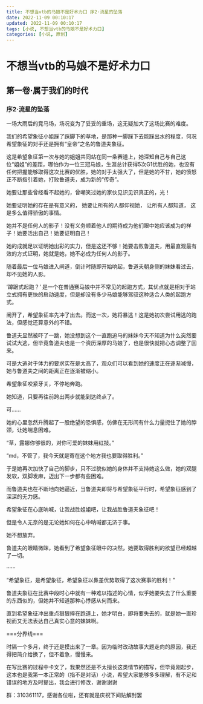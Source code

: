 ```yaml
---
title: 不想当vtb的马娘不是好术力口 序2·流星的坠落
date: 2022-11-09 00:10:17
updated: 2022-11-09 00:10:17
tags: [小说, 不想当vtb的马娘不是好术力口]
categories: [小说, 原创]
---
```

# 不想当vtb的马娘不是好术力口 

## 第一卷·属于我们的时代

### 序2·流星的坠落

一场大雨后的竞马场，场况变为了妥妥的重场，这无疑加大了这场比赛的难度。

我们的希望象征小姐踩了踩脚下的草地，是那种一脚踩下去能踩出水的程度，何况希望象征的对手还是拥有“皇帝”之名的鲁道夫象征。

这是希望象征第一次与她的姐姐共同站在同一条赛道上，她深知自己与自己这位“姐姐”的差距，哪怕作为一位三冠马娘，生涯总计获得5次G1优胜的她，也没有任何把握能够取得这次比赛的优胜，她的对手太强大了，但是她的不甘，她的愤怒正不断指引着她，打败鲁道夫，成为新的“传奇”。

她要让那些曾经看不起她的，曾嘲笑过她的家伙见识见识真正的，光！

她要证明她的存在是有意义的， 她要让所有的人都仰视她， 让所有人都知道， 这是多么值得骄傲的事情。 

她并不是任何人的影子！没有义务顺着他人的期待成为他们眼中她应该成为的样子！她要活出自己！她要证明自己！

她的成就足以证明她出彩的实力，但是这还不够！她要击败鲁道夫，用最直观最有效的方式证明，她就是她，她不必成为任何人的影子。

随着最后一位马娘进入闸道，倒计时随即开始响起，鲁道夫朝身侧的妹妹看过去，却不见她的人影。

‘蹲踞式起跑？’
是一个在普通赛马娘中并不常见的起跑方式，其优点就是相对于站立式拥有更快的启动速度，但是却没有多少马娘能够驾驭这种适合人类的起跑方式。

闸开了，希望象征率先冲了出去。而这一次，她将暴逃！这是她初次尝试用逃的跑法，但感觉还算意外的不错。

鲁道夫显然被吓了一跳，她没想到这个一直跑追马的妹妹今天不知道为什么突然要试试大逃，但毕竟鲁道夫也是一个资历深厚的马娘了，也是很快就把心态调整了回来。

可是大逃对于体力的要求实在是太高了，观众们可以看到她的速度正在逐渐减慢，她与鲁道夫之间的距离正在逐渐被缩小。

希望象征咬紧牙关，不停地奔跑。

她知道，只要再往前跨出两步就能到达终点了。

可......

她的心里忽然升腾起了一股绝望的恐惧感，仿佛在无形间有什么力量扼住了她的脖颈，让她喘息困难。

“草，露娜你够很的，对你可爱的妹妹用红技。”

“md，不管了，我今天就是寄在这个地方我也要取得胜利。”

于是她再次加快了自己的脚步，只不过貌似她的身体并不支持她这么做，她的双腿发软，双脚发麻，迈出下一步都有些困难。

而鲁道夫也在不断地向她逼近，当鲁道夫即将与希望象征平行时，希望象征感到了深深的无力感。

希望象征在心底呐喊，让我战胜姐姐吧，让我战胜鲁道夫象征吧！

但是令人无奈的是无论她如何在心中呐喊都无济于事。

她不想放弃。

鲁道夫的眼睛微眯，她看到了希望象征眼中的决然，她要取得胜利的欲望已经超越了一切。

······

“希望象征，是希望象征，希望象征以鼻差优势取得了这次赛事的胜利！”

鲁道夫象征在比赛中段时心中就有一种难以描述的心情，似乎她要失去了什么重要的东西似的，但她并不知道那种心悸感从何而来。

直到希望象征冲出重点狠狠摔在跑道上，她才明白，即将要失去的，就是她一直珍视而又无法表达自己真实心意的妹妹啊。

===分界线===

时隔一个多月，终于还是摸出来了一章。因为临时改动故事大题走向的原因，我还得把简介给换了，但不着急，慢慢来。

在写比赛的过程中卡文了，我果然还是不太擅长这类情节的描写，但毕竟刚起步，这本也是我第一本正常的（指不是对话）小说，希望大家能够多多理解，有不足和错误的地方及时提出，我会进行修改，谢谢谢谢

群：310361117，感谢各位啦，还有就是庆祝下间贴解封罢